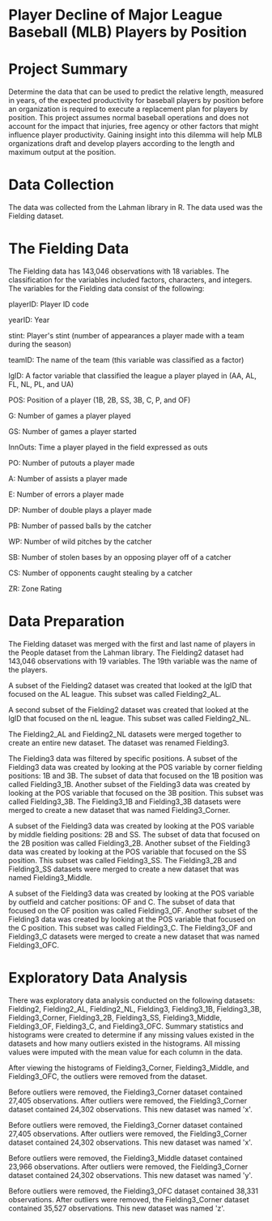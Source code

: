 # Player Decline of Major League Baseball (MLB) Players by Position

# Project Summary

Determine the data that can be used to predict the relative length, measured in years, of the expected productivity for baseball players by position before an organization is required to execute a replacement plan for players by position.  This project assumes normal baseball operations and does not account for the impact that injuries, free agency or other factors that might influence player productivity.  Gaining insight into this dilemma will help MLB organizations draft and develop players according to the length and maximum output at the position.

# Data Collection

The data was collected from the Lahman library in R. The data used was the Fielding dataset.

# The Fielding Data

The Fielding data has 143,046 observations with 18 variables. The classification for the variables included factors, characters,
and integers. The variables for the Fielding data consist of the following:

playerID: Player ID code

yearID: Year

stint: Player's stint (number of appearances a player made with a team during the season)

teamID: The name of the team (this variable was classified as a factor)

lgID: A factor variable that classified the league a player played in (AA, AL, FL, NL, PL, and UA)

POS: Position of a player (1B, 2B, SS, 3B, C, P, and OF)

G: Number of games a player played

GS: Number of games a player started

InnOuts: Time a player played in the field expressed as outs

PO: Number of putouts a player made

A: Number of assists a player made

E: Number of errors a player made

DP: Number of double plays a player made

PB: Number of passed balls by the catcher

WP: Number of wild pitches by the catcher

SB: Number of stolen bases by an opposing player off of a catcher

CS: Number of opponents caught stealing by a catcher

ZR: Zone Rating

# Data Preparation

The Fielding dataset was merged with the first and last name of players in the People dataset from the Lahman library.
The Fielding2 dataset had 143,046 observations with 19 variables. The 19th variable was the name of the players. 

A subset of the Fielding2 dataset was created that looked at the lgID that focused on the AL league. This subset was called 
Fielding2_AL.

A second subset of the Fielding2 dataset was created that looked at the lgID that focused on the nL league. This subset was called 
Fielding2_NL.

The Fielding2_AL and Fielding2_NL datasets were merged together to create an entire new dataset. The dataset was renamed Fielding3.

The Fielding3 data was filtered by specific positions. A subset of the Fielding3 data was created by looking at the POS variable by corner fielding positions: 1B and 3B. The subset of data that focused on the 1B position was called Fielding3_1B. Another subset of the Fielding3 data was created by looking at the POS variable that focused on the 3B position. This subset was called Fielding3_3B. The Fielding3_1B and Fielding3_3B datasets were merged to create a new dataset that was named Fielding3_Corner.

A subset of the Fielding3 data was created by looking at the POS variable by middle fielding positions: 2B and SS. The subset of data that focused on the 2B position was called Fielding3_2B. Another subset of the Fielding3 data was created by looking at the POS variable that focused on the SS position. This subset was called Fielding3_SS. The Fielding3_2B and Fielding3_SS datasets were merged to create a new dataset that was named Fielding3_Middle.

A subset of the Fielding3 data was created by looking at the POS variable by outfield and catcher positions: OF and C. The subset of data that focused on the OF position was called Fielding3_OF. Another subset of the Fielding3 data was created by looking at the POS variable that focused on the C position. This subset was called Fielding3_C. The Fielding3_OF and Fielding3_C datasets were merged to create a new dataset that was named Fielding3_OFC.

# Exploratory Data Analysis

There was exploratory data analysis conducted on the following datasets: Fielding2, Fielding2_AL, Fielding2_NL, Fielding3, Fielding3_1B, Fielding3_3B, Fielding3_Corner, Fielding3_2B, Fielding3_SS, Fielding3_Middle, Fielding3_OF, Fielding3_C, and Fielding3_OFC. Summary statistics and histograms were created to determine if any missing values existed in the datasets and how many outliers existed in the histograms. All missing values were imputed with the mean value for each column in the data.

After viewing the histograms of Fielding3_Corner, Fielding3_Middle, and Fielding3_OFC, the outliers were removed from the dataset. 

Before outliers were removed, the Fielding3_Corner dataset contained 27,405 observations. After outliers were removed, the Fielding3_Corner dataset contained 24,302 observations. This new dataset was named 'x'.

Before outliers were removed, the Fielding3_Corner dataset contained 27,405 observations. After outliers were removed, the Fielding3_Corner dataset contained 24,302 observations. This new dataset was named 'x'.

Before outliers were removed, the Fielding3_Middle dataset contained 23,966 observations. After outliers were removed, the Fielding3_Corner dataset contained 24,302 observations. This new dataset was named 'y'.

Before outliers were removed, the Fielding3_OFC dataset contained 38,331 observations. After outliers were removed, the Fielding3_Corner dataset contained 35,527 observations. This new dataset was named 'z'.



